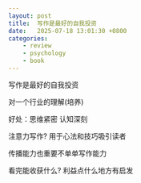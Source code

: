 ```yaml
---
layout: post
title:  写作是最好的自我投资
date:   2025-07-18 13:01:30 +0800
categories: 
    - review
    - psychology
    - book
---
```


写作是最好的自我投资

对一个行业的理解(培养)

好处：思维紧密 认知深刻

注意力写作? 用于心法和技巧吸引读者

传播能力也重要不单单写作能力

看完能收获什么? 利益点什么地方有启发